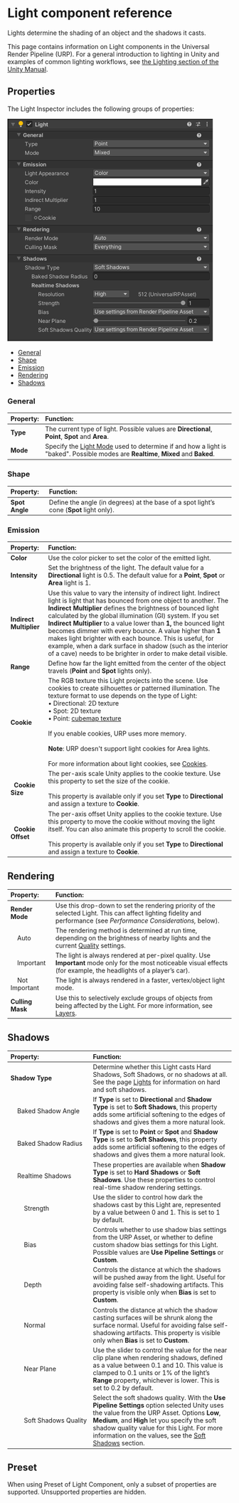 # Light component reference

Lights determine the shading of an object and the shadows it casts.

This page contains information on Light components in the Universal Render Pipeline (URP). For a general introduction to lighting in Unity and examples of common lighting workflows, see [the Lighting section of the Unity Manual](https://docs.unity3d.com/Manual/LightingOverview.html).

## Properties
The Light Inspector includes the following groups of properties:

![](Images/Inspectors/light-inspector.png)

* [General](#General)
* [Shape](#Shape)
* [Emission](#Emission)
* [Rendering](#Rendering)
* [Shadows](#Shadows)

### <a name="General"></a>General

| Property:| Function: |
|:---|:---|
| __Type__| The current type of light. Possible values are __Directional__, __Point__, __Spot__ and __Area__.|
| __Mode__| Specify the [Light Mode](https://docs.unity3d.com/Manual/LightModes.html) used to determine if and how a light is "baked". Possible modes are __Realtime__, __Mixed__ and __Baked__.|

### <a name="Shape"></a>Shape

| Property:| Function: |
|:---|:---|
| __Spot Angle__| Define the angle (in degrees) at the base of a spot light’s cone (__Spot__ light only). |

### <a name="Emission"></a>Emission

| Property:| Function: |
|:---|:---|
| __Color__| Use the color picker to set the color of the emitted light. |
| __Intensity__| Set the brightness of the light. The default value for a __Directional__ light is 0.5. The default value for a __Point__, __Spot__ or __Area__ light is 1.  |
| __Indirect Multiplier__| Use this value to vary the intensity of indirect light. Indirect light is light that has bounced from one object to another. The __Indirect Multiplier__ defines the brightness of bounced light calculated by the global illumination (GI) system. If you set __Indirect Multiplier__ to a value lower than __1,__ the bounced light becomes dimmer with every bounce. A value higher than __1__ makes light brighter with each bounce. This is useful, for example, when a dark surface in shadow (such as the interior of a cave) needs to be brighter in order to make detail visible. |
| __Range__| Define how far the light emitted from the center of the object travels (__Point__ and __Spot__ lights only). |
| **Cookie** | The RGB texture this Light projects into the scene. Use cookies to create silhouettes or patterned illumination. The texture format to use depends on the type of Light:<br/> &#8226; Directional: 2D texture<br/> &#8226; Spot: 2D texture<br/> &#8226; Point: [cubemap texture](https://docs.unity3d.com/Manual/class-Cubemap.html)<br/><br/>If you enable cookies, URP uses more memory.<br/><br/>**Note**: URP doesn't support light cookies for Area lights.<br/><br/>For more information about light cookies, see [Cookies](https://docs.unity3d.com/Manual/Cookies.html). |
| &nbsp;&nbsp;**Cookie Size** | The per-axis scale Unity applies to the cookie texture. Use this property to set the size of the cookie.<br/><br/>This property is available only if you set **Type** to **Directional** and assign a texture to **Cookie**. |
| &nbsp;&nbsp;**Cookie Offset** | The per-axis offset Unity applies to the cookie texture. Use this property to move the cookie without moving the light itself. You can also animate this property to scroll the cookie. <br/><br/>This property is available only if you set **Type** to **Directional** and assign a texture to **Cookie**. |

## <a name="Rendering"></a>Rendering

| Property:| Function: |
|:---|:---|
| __Render Mode__| Use this drop-down to set the rendering priority of the selected Light. This can affect lighting fidelity and performance (see *Performance Considerations,* below). |
|&nbsp;&nbsp;&nbsp;&nbsp;Auto| The rendering method is determined at run time, depending on the brightness of nearby lights and the current [Quality](https://docs.unity3d.com/Manual/class-QualitySettings.html) settings. |
|&nbsp;&nbsp;&nbsp;&nbsp;Important| The light is always rendered at per-pixel quality. Use __Important__ mode only for the most noticeable visual effects (for example, the headlights of a player’s car). |
|&nbsp;&nbsp;&nbsp;&nbsp;Not Important| The light is always rendered in a faster, vertex/object light mode.  |
| __Culling Mask__| Use this to selectively exclude groups of objects from being affected by the Light. For more information, see [Layers](https://docs.unity3d.com/Manual/Layers.html).|


## <a name="Shadows"></a>Shadows

| Property:| Function: |
|:---|:---|
| __Shadow Type__| Determine whether this Light casts Hard Shadows, Soft Shadows, or no shadows at all. See the page [Lights](https://docs.unity3d.com/Manual/class-Light.html) for information on hard and soft shadows. |
|&nbsp;&nbsp;&nbsp;&nbsp;Baked Shadow Angle| If __Type__ is set to __Directional__ and __Shadow Type__ is set to __Soft Shadows__, this property adds some artificial softening to the edges of shadows and gives them a more natural look. |
|&nbsp;&nbsp;&nbsp;&nbsp;Baked Shadow Radius| If __Type__ is set to __Point__ or __Spot__ and __Shadow Type__ is set to __Soft Shadows__, this property adds some artificial softening to the edges of shadows and gives them a more natural look. |
|&nbsp;&nbsp;&nbsp;&nbsp;Realtime Shadows| These properties are available when __Shadow Type__ is set to __Hard Shadows__ or __Soft Shadows__. Use these properties to control real-time shadow rendering settings. |
|&nbsp;&nbsp;&nbsp;&nbsp;&nbsp;&nbsp;&nbsp;&nbsp;Strength| Use the slider to control how dark the shadows cast by this Light are, represented by a value between 0 and 1. This is set to 1 by default. |
|&nbsp;&nbsp;&nbsp;&nbsp;&nbsp;&nbsp;&nbsp;&nbsp;Bias| Controls whether to use shadow bias settings from the URP Asset, or whether to define custom shadow bias settings for this Light. Possible values are **Use Pipeline Settings** or **Custom**.|
|&nbsp;&nbsp;&nbsp;&nbsp;&nbsp;&nbsp;&nbsp;&nbsp;Depth| Controls the distance at which the shadows will be pushed away from the light. Useful for avoiding false self-shadowing artifacts. This property is visible only when **Bias** is set to **Custom**.|
|&nbsp;&nbsp;&nbsp;&nbsp;&nbsp;&nbsp;&nbsp;&nbsp;Normal| Controls the distance at which the shadow casting surfaces will be shrunk along the surface normal. Useful for avoiding false self-shadowing artifacts. This property is visible only when **Bias** is set to **Custom**.|
|&nbsp;&nbsp;&nbsp;&nbsp;&nbsp;&nbsp;&nbsp;&nbsp;Near Plane| Use the slider to control the value for the near clip plane when rendering shadows, defined as a value between 0.1 and 10. This value is clamped to 0.1 units or 1% of the light’s __Range__ property, whichever is lower. This is set to 0.2 by default. |
|&nbsp;&nbsp;&nbsp;&nbsp;&nbsp;&nbsp;&nbsp;&nbsp;Soft&nbsp;Shadows&nbsp;Quality | Select the soft shadows quality. With the **Use Pipeline Settings** option selected Unity uses the value from the URP Asset. Options **Low**, **Medium**, and **High** let you specify the soft shadow quality value for this Light. For more information on the values, see the [Soft Shadows](universalrp-asset.md#soft-shadows) section. |

## Preset
When using Preset of Light Component, only a subset of properties are supported. Unsupported properties are hidden.

